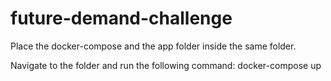 # future-demand-challenge

Place the docker-compose and the app folder inside the same folder.


Navigate to the folder and run the following command: docker-compose up

